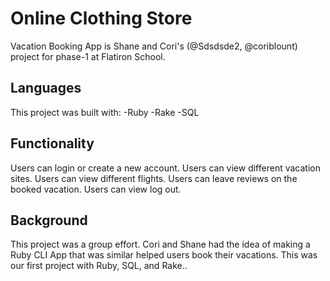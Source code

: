 # Online Clothing Store

Vacation Booking App is Shane and Cori's (@Sdsdsde2, @coriblount) project for phase-1 at Flatiron School.

## Languages

This project was built with:
-Ruby
-Rake
-SQL

## Functionality

Users can login or create a new account.
Users can view different vacation sites.
Users can view different flights.
Users can leave reviews on the booked vacation.
Users can view log out.

## Background

This project was a group effort. Cori and Shane had the idea of making a Ruby CLI App that was similar helped users book their vacations. This was our first project with Ruby, SQL, and Rake..
